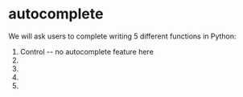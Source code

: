 # autocomplete

We will ask users to complete writing 5 different functions in Python:
  1. Control -- no autocomplete feature here
  2. 
  3. 
  4. 
  5.
